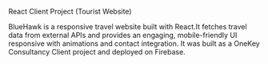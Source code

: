 React Client Project (Tourist Website)

BlueHawk is a responsive travel website built with React.It fetches travel data from external APIs and provides an engaging, mobile-friendly UI responsive with animations and contact integration. It was built as a OneKey Consultancy Client project and deployed on Firebase.
